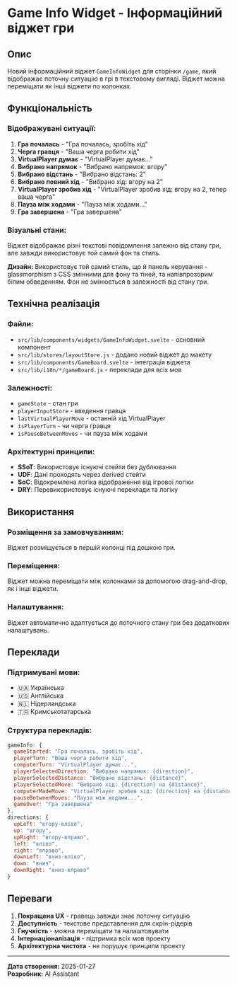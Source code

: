 # Game Info Widget - Інформаційний віджет гри

## Опис
Новий інформаційний віджет `GameInfoWidget` для сторінки `/game`, який відображає поточну ситуацію в грі в текстовому вигляді. Віджет можна переміщати як інші віджети по колонках.

## Функціональність

### Відображувані ситуації:
1. **Гра почалась** - "Гра почалась, зробіть хід"
2. **Черга гравця** - "Ваша черга робити хід"
3. **VirtualPlayer думає** - "VirtualPlayer думає..."
4. **Вибрано напрямок** - "Вибрано напрямок: вгору"
5. **Вибрано відстань** - "Вибрано відстань: 2"
6. **Вибрано повний хід** - "Вибрано хід: вгору на 2"
7. **VirtualPlayer зробив хід** - "VirtualPlayer зробив хід: вгору на 2, тепер ваша черга"
8. **Пауза між ходами** - "Пауза між ходами..."
9. **Гра завершена** - "Гра завершена"

### Візуальні стани:
Віджет відображає різні текстові повідомлення залежно від стану гри, але завжди використовує той самий фон та стиль.

**Дизайн:** Використовує той самий стиль, що й панель керування - glassmorphism з CSS змінними для фону та тіней, та напівпрозорим білим обведенням. Фон не змінюється в залежності від стану гри.

## Технічна реалізація

### Файли:
- `src/lib/components/widgets/GameInfoWidget.svelte` - основний компонент
- `src/lib/stores/layoutStore.js` - додано новий віджет до макету
- `src/lib/components/GameBoard.svelte` - інтеграція віджета
- `src/lib/i18n/*/gameBoard.js` - переклади для всіх мов

### Залежності:
- `gameState` - стан гри
- `playerInputStore` - введення гравця
- `lastVirtualPlayerMove` - останній хід VirtualPlayer
- `isPlayerTurn` - чи черга гравця
- `isPauseBetweenMoves` - чи пауза між ходами

### Архітектурні принципи:
- **SSoT**: Використовує існуючі стейти без дублювання
- **UDF**: Дані проходять через derived стейти
- **SoC**: Відокремлена логіка відображення від ігрової логіки
- **DRY**: Перевикористовує існуючі переклади та логіку

## Використання

### Розміщення за замовчуванням:
Віджет розміщується в першій колонці під дошкою гри.

### Переміщення:
Віджет можна переміщати між колонками за допомогою drag-and-drop, як і інші віджети.

### Налаштування:
Віджет автоматично адаптується до поточного стану гри без додаткових налаштувань.

## Переклади

### Підтримувані мови:
- 🇺🇦 Українська
- 🇺🇸 Англійська  
- 🇳🇱 Нідерландська
- 🇹🇷 Кримськотатарська

### Структура перекладів:
```javascript
gameInfo: {
  gameStarted: "Гра почалась, зробіть хід",
  playerTurn: "Ваша черга робити хід",
  computerTurn: "VirtualPlayer думає...",
  playerSelectedDirection: "Вибрано напрямок: {direction}",
  playerSelectedDistance: "Вибрано відстань: {distance}",
  playerSelectedMove: "Вибрано хід: {direction} на {distance}",
  computerMadeMove: "VirtualPlayer зробив хід: {direction} на {distance}, тепер ваша черга",
  pauseBetweenMoves: "Пауза між ходами...",
  gameOver: "Гра завершена"
},
directions: {
  upLeft: "вгору-вліво",
  up: "вгору",
  upRight: "вгору-вправо",
  left: "вліво",
  right: "вправо",
  downLeft: "вниз-вліво",
  down: "вниз",
  downRight: "вниз-вправо"
}
```

## Переваги

1. **Покращена UX** - гравець завжди знає поточну ситуацію
2. **Доступність** - текстове представлення для скрін-рідерів
3. **Гнучкість** - можна переміщати та налаштовувати
4. **Інтернаціоналізація** - підтримка всіх мов проекту
5. **Архітектурна чистота** - не порушує принципи проекту

---
**Дата створення:** 2025-01-27  
**Розробник:** AI Assistant 